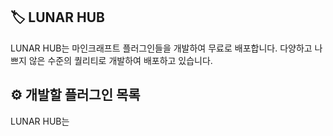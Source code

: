 ## 🏷️ LUNAR HUB
LUNAR HUB는 마인크래프트 플러그인들을 개발하여 무료로 배포합니다. 다양하고 나쁘지 않은 수준의 퀄리티로 개발하여 배포하고 있습니다.

## ⚙️ 개발할 플러그인 목록
LUNAR HUB는 
